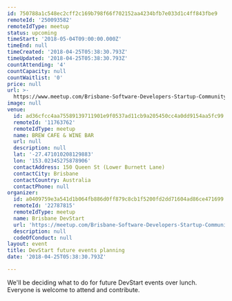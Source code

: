 ```yaml
---
id: 750788a1c548ec2cff2c169b798f66f702152aa4234bfb7e033d1c4ff843fbe9
remoteId: '250093582'
remoteIdType: meetup
status: upcoming
timeStart: '2018-05-04T09:00:00.000Z'
timeEnd: null
timeCreated: '2018-04-25T05:38:30.793Z'
timeUpdated: '2018-04-25T05:38:30.793Z'
countAttending: '4'
countCapacity: null
countWaitlist: '0'
price: null
url: >-
  https://www.meetup.com/Brisbane-Software-Developers-Startup-Community/events/250093582/
image: null
venue:
  id: ad36cfcc4aa75589139711901e9f0537ad11cb9a205450cc4a0dd9154aa5fc99
  remoteId: '11763762'
  remoteIdType: meetup
  name: BREW CAFE & WINE BAR
  url: null
  description: null
  lat: '-27.471010208129883'
  lon: '153.02345275878906'
  contactAddress: 150 Queen St (Lower Burnett Lane)
  contactCity: Brisbane
  contactCountry: Australia
  contactPhone: null
organizer:
  id: a0409759e3a541d1b064fb886d0ff879c8cb1f5200fd2dd71604ad86ce471699
  remoteId: '22787815'
  remoteIdType: meetup
  name: Brisbane DevStart
  url: 'https://meetup.com/Brisbane-Software-Developers-Startup-Community'
  description: null
  codeOfConduct: null
layout: event
title: DevStart future events planning
date: '2018-04-25T05:38:30.793Z'

---
```

<p>We'll be deciding what to do for future DevStart events over lunch. Everyone is welcome to attend and contribute.</p>
